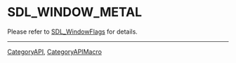 # SDL_WINDOW_METAL

Please refer to [SDL_WindowFlags](SDL_WindowFlags) for details.

----
[CategoryAPI](CategoryAPI), [CategoryAPIMacro](CategoryAPIMacro)

